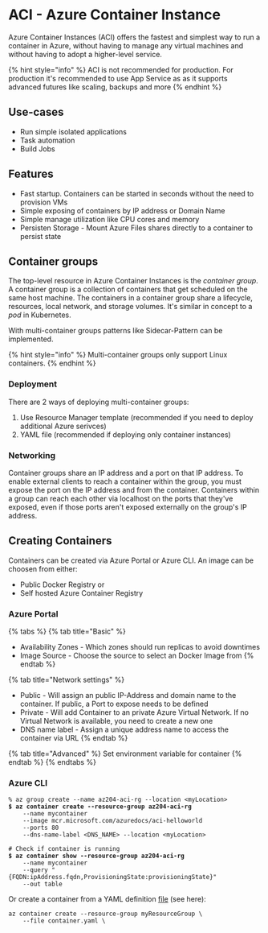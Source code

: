# ACI - Azure Container Instance

Azure Container Instances (ACI) offers the fastest and simplest way to run a container in Azure, without having to manage any virtual machines and without having to adopt a higher-level service.&#x20;

{% hint style="info" %}
ACI is not recommended for production. For production it's recommended to use App Service as as it supports advanced futures like scaling, backups and more
{% endhint %}

## Use-cases

* Run simple isolated applications
* Task automation
* Build Jobs

## Features

* Fast startup. Containers can be started in seconds without the need to provision VMs
* Simple exposing of containers by IP address or Domain Name
* Simple manage utilization like CPU cores and memory
* Persisten Storage - Mount Azure Files shares directly to a container to persist state

## Container groups

The top-level resource in Azure Container Instances is the _container group_. A container group is a collection of containers that get scheduled on the same host machine. The containers in a container group share a lifecycle, resources, local network, and storage volumes. It's similar in concept to a _pod_ in Kubernetes.&#x20;

With multi-container groups patterns like Sidecar-Pattern can be implemented.&#x20;

{% hint style="info" %}
Multi-container groups only support Linux containers.
{% endhint %}

### Deployment

There are 2 ways of deploying multi-container groups:

1. Use Resource Manager template (recommended if you need to deploy additional Azure serivces)
2. YAML file (recommended if deploying only container instances)

### Networking

Container groups share an IP address and a port on that IP address. To enable external clients to reach a container within the group, you must expose the port on the IP address and from the container. Containers within a group can reach each other via localhost on the ports that they've exposed, even if those ports aren't exposed externally on the group's IP address.

## Creating Containers

Containers can be created via Azure Portal or Azure CLI. An image can be choosen from either:

* Public Docker Registry or
* Self hosted Azure Container Registry

### Azure Portal

{% tabs %}
{% tab title="Basic" %}
* Availability Zones - Which zones should run replicas to avoid downtimes
* Image Source - Choose the source to select an Docker Image from&#x20;
{% endtab %}

{% tab title="Network settings" %}
* Public - Will assign an public IP-Address and domain name to the container. If public, a Port to expose needs to be defined
* Private - Will add Container to an private Azure Virtual Network. If no Virtual Network is available, you need to create a new one
* DNS name label - Assign a unique address name to access the container via URL
{% endtab %}

{% tab title="Advanced" %}
Set environment variable for container
{% endtab %}
{% endtabs %}

### Azure CLI

<pre><code>% az group create --name az204-aci-rg --location &#x3C;myLocation>
<strong>$ az container create --resource-group az204-aci-rg 
</strong>    --name mycontainer 
    --image mcr.microsoft.com/azuredocs/aci-helloworld 
    --ports 80 
    --dns-name-label &#x3C;DNS_NAME> --location &#x3C;myLocation>
    
# Check if container is running
<strong>$ az container show --resource-group az204-aci-rg 
</strong>    --name mycontainer 
    --query "{FQDN:ipAddress.fqdn,ProvisioningState:provisioningState}" 
    --out table 
</code></pre>

Or create a container from a YAML definition [file](env-variables-and-secrets.md) (see here):

```
az container create --resource-group myResourceGroup \
    --file container.yaml \
```

